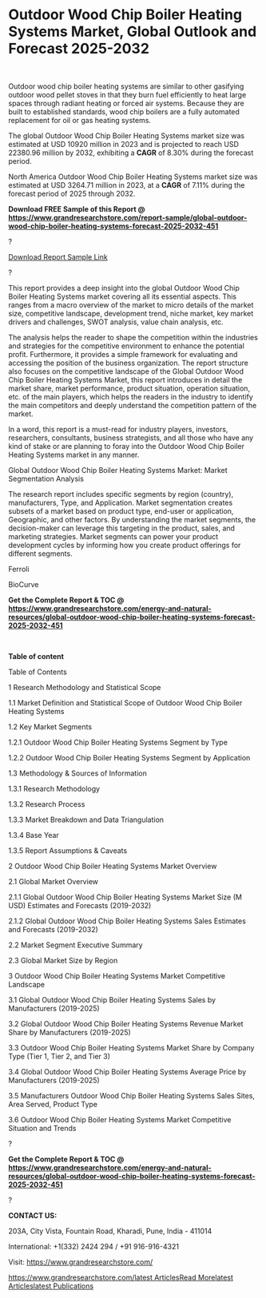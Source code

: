 <h1>Outdoor Wood Chip Boiler Heating Systems Market, Global Outlook and Forecast 2025-2032</h1><br/><p>Outdoor wood chip boiler heating systems are similar to other gasifying outdoor wood pellet stoves in that they burn fuel efficiently to heat large spaces through radiant heating or forced air systems. Because they are built to established standards, wood chip boilers are a fully automated replacement for oil or gas heating systems.</p>
 
 
 
 <p>The global Outdoor Wood Chip Boiler Heating Systems market size was estimated at USD 10920 million in 2023 and is projected to reach USD 22380.96 million by 2032, exhibiting a <strong>CAGR</strong> of 8.30% during the forecast period.</p>
 
 
 
 <p>North America Outdoor Wood Chip Boiler Heating Systems market size was estimated at USD 3264.71 million in 2023, at a <strong>CAGR</strong> of 7.11% during the forecast period of 2025 through 2032.</p>
 
 
 
 <div><b>Download FREE Sample of this Report @ <a href="https://www.grandresearchstore.com/report-sample/global-outdoor-wood-chip-boiler-heating-systems-forecast-2025-2032-451">https://www.grandresearchstore.com/report-sample/global-outdoor-wood-chip-boiler-heating-systems-forecast-2025-2032-451</a></b></div>
 
 
 
 <p>? </p>
 
 
 
 <p><a href="https://www.grandresearchstore.com/mr-admin/report-sample/global-outdoor-wood-chip-boiler-heating-systems-forecast-2025-2032-451">Download Report Sample Link</a></p>
 
 
 
 <p>? </p>
 
 
 
 <p>This report provides a deep insight into the global Outdoor Wood Chip Boiler Heating Systems market covering all its essential aspects. This ranges from a macro overview of the market to micro details of the market size, competitive landscape, development trend, niche market, key market drivers and challenges, SWOT analysis, value chain analysis, etc.</p>
 
 
 
 <p>The analysis helps the reader to shape the competition within the industries and strategies for the competitive environment to enhance the potential profit. Furthermore, it provides a simple framework for evaluating and accessing the position of the business organization. The report structure also focuses on the competitive landscape of the Global Outdoor Wood Chip Boiler Heating Systems Market, this report introduces in detail the market share, market performance, product situation, operation situation, etc. of the main players, which helps the readers in the industry to identify the main competitors and deeply understand the competition pattern of the market.</p>
 
 
 
 <p>In a word, this report is a must-read for industry players, investors, researchers, consultants, business strategists, and all those who have any kind of stake or are planning to foray into the Outdoor Wood Chip Boiler Heating Systems market in any manner.</p>
 
 
 
 <p>Global Outdoor Wood Chip Boiler Heating Systems Market: Market Segmentation Analysis</p>
 
 
 
 <p>The research report includes specific segments by region (country), manufacturers, Type, and Application. Market segmentation creates subsets of a market based on product type, end-user or application, Geographic, and other factors. By understanding the market segments, the decision-maker can leverage this targeting in the product, sales, and marketing strategies. Market segments can power your product development cycles by informing how you create product offerings for different segments.</p>
 
 
 
 <p>Ferroli</p>
 
 
 
 <p>BioCurve</p>
 
 
 
 <div><b>Get the Complete Report & TOC @ <a href="https://www.grandresearchstore.com/energy-and-natural-resources/global-outdoor-wood-chip-boiler-heating-systems-forecast-2025-2032-451">https://www.grandresearchstore.com/energy-and-natural-resources/global-outdoor-wood-chip-boiler-heating-systems-forecast-2025-2032-451</a></b></div>
 
 
 
 <p><br />
 
 <b>Table of content</b></p>
 
 
 
 <p>Table of Contents<br />
 
 1 Research Methodology and Statistical Scope<br />
 
 1.1 Market Definition and Statistical Scope of Outdoor Wood Chip Boiler Heating Systems<br />
 
 1.2 Key Market Segments<br />
 
 1.2.1 Outdoor Wood Chip Boiler Heating Systems Segment by Type<br />
 
 1.2.2 Outdoor Wood Chip Boiler Heating Systems Segment by Application<br />
 
 1.3 Methodology & Sources of Information<br />
 
 1.3.1 Research Methodology<br />
 
 1.3.2 Research Process<br />
 
 1.3.3 Market Breakdown and Data Triangulation<br />
 
 1.3.4 Base Year<br />
 
 1.3.5 Report Assumptions & Caveats<br />
 
 2 Outdoor Wood Chip Boiler Heating Systems Market Overview<br />
 
 2.1 Global Market Overview<br />
 
 2.1.1 Global Outdoor Wood Chip Boiler Heating Systems Market Size (M USD) Estimates and Forecasts (2019-2032)<br />
 
 2.1.2 Global Outdoor Wood Chip Boiler Heating Systems Sales Estimates and Forecasts (2019-2032)<br />
 
 2.2 Market Segment Executive Summary<br />
 
 2.3 Global Market Size by Region<br />
 
 3 Outdoor Wood Chip Boiler Heating Systems Market Competitive Landscape<br />
 
 3.1 Global Outdoor Wood Chip Boiler Heating Systems Sales by Manufacturers (2019-2025)<br />
 
 3.2 Global Outdoor Wood Chip Boiler Heating Systems Revenue Market Share by Manufacturers (2019-2025)<br />
 
 3.3 Outdoor Wood Chip Boiler Heating Systems Market Share by Company Type (Tier 1, Tier 2, and Tier 3)<br />
 
 3.4 Global Outdoor Wood Chip Boiler Heating Systems Average Price by Manufacturers (2019-2025)<br />
 
 3.5 Manufacturers Outdoor Wood Chip Boiler Heating Systems Sales Sites, Area Served, Product Type<br />
 
 3.6 Outdoor Wood Chip Boiler Heating Systems Market Competitive Situation and Trends<br />
 
 ? </p>
 
 
 
 <div><b>Get the Complete Report & TOC @ <a href="https://www.grandresearchstore.com/energy-and-natural-resources/global-outdoor-wood-chip-boiler-heating-systems-forecast-2025-2032-451">https://www.grandresearchstore.com/energy-and-natural-resources/global-outdoor-wood-chip-boiler-heating-systems-forecast-2025-2032-451</a></b></div>
 
 
 
 <p>? </p>
 
 
 
 <p><b>CONTACT US:</b><br />
 
 203A, City Vista, Fountain Road, Kharadi, Pune, India - 411014<br />
 
 International: +1(332) 2424 294 / +91 916-916-4321<br />
 
 Visit: <a href="https://www.grandresearchstore.com/">https://www.grandresearchstore.com/</a><br />
 
 <a href="https://gyeongbokgung.com">https://www.grandresearchstore.com/</a><a href="https://hallyeomaritime.com">latest Articles</a><a href="https://jingwansa.com">Read More</a><a href="https://nguoiviet.jp/">latest Articles</a><a href="https://www.intelmarketresearch.com/">latest Publications</a></p>